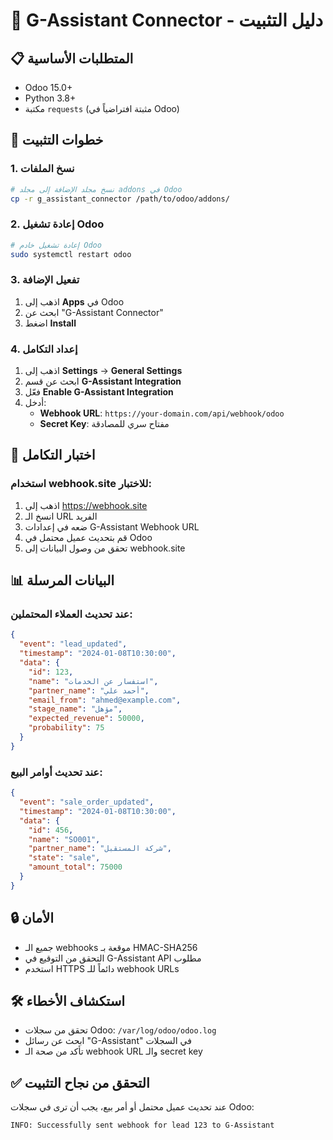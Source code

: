 # 🔧 G-Assistant Connector - دليل التثبيت

## 📋 المتطلبات الأساسية
- Odoo 15.0+ 
- Python 3.8+
- مكتبة `requests` (مثبتة افتراضياً في Odoo)

## 🚀 خطوات التثبيت

### 1. نسخ الملفات
```bash
# نسخ مجلد الإضافة إلى مجلد addons في Odoo
cp -r g_assistant_connector /path/to/odoo/addons/
```

### 2. إعادة تشغيل Odoo
```bash
# إعادة تشغيل خادم Odoo
sudo systemctl restart odoo
```

### 3. تفعيل الإضافة
1. اذهب إلى **Apps** في Odoo
2. ابحث عن "G-Assistant Connector"
3. اضغط **Install**

### 4. إعداد التكامل
1. اذهب إلى **Settings** → **General Settings**
2. ابحث عن قسم **G-Assistant Integration**
3. فعّل **Enable G-Assistant Integration**
4. أدخل:
   - **Webhook URL**: `https://your-domain.com/api/webhook/odoo`
   - **Secret Key**: مفتاح سري للمصادقة

## 🧪 اختبار التكامل

### استخدام webhook.site للاختبار:
1. اذهب إلى https://webhook.site
2. انسخ الـ URL الفريد
3. ضعه في إعدادات G-Assistant Webhook URL
4. قم بتحديث عميل محتمل في Odoo
5. تحقق من وصول البيانات إلى webhook.site

## 📊 البيانات المرسلة

### عند تحديث العملاء المحتملين:
```json
{
  "event": "lead_updated",
  "timestamp": "2024-01-08T10:30:00",
  "data": {
    "id": 123,
    "name": "استفسار عن الخدمات",
    "partner_name": "أحمد علي",
    "email_from": "ahmed@example.com",
    "stage_name": "مؤهل",
    "expected_revenue": 50000,
    "probability": 75
  }
}
```

### عند تحديث أوامر البيع:
```json
{
  "event": "sale_order_updated", 
  "timestamp": "2024-01-08T10:30:00",
  "data": {
    "id": 456,
    "name": "SO001",
    "partner_name": "شركة المستقبل",
    "state": "sale",
    "amount_total": 75000
  }
}
```

## 🔒 الأمان
- جميع الـ webhooks موقعة بـ HMAC-SHA256
- التحقق من التوقيع في G-Assistant API مطلوب
- استخدم HTTPS دائماً للـ webhook URLs

## 🛠️ استكشاف الأخطاء
- تحقق من سجلات Odoo: `/var/log/odoo/odoo.log`
- ابحث عن رسائل "G-Assistant" في السجلات
- تأكد من صحة الـ webhook URL والـ secret key

## ✅ التحقق من نجاح التثبيت
عند تحديث عميل محتمل أو أمر بيع، يجب أن ترى في سجلات Odoo:
```
INFO: Successfully sent webhook for lead 123 to G-Assistant
```